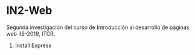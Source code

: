 # IN2-Web
Segunda investigación del curso de Introducción al desarrollo de páginas web IIS-2019, ITCR.

1) Install Express